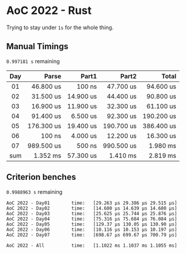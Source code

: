 # AoC 2022 - Rust

Trying to stay under `1s` for the whole thing.


## Manual Timings

`0.997181 s` remaining

| Day |      Parse |      Part1 |      Part2 |      Total |
| :-: | ---------: | ---------: | ---------: | ---------: |
| 01  |  46.800 us |     100 ns |  47.700 us |  94.600 us |
| 02  |  31.500 us |  14.900 us |  44.400 us |  90.800 us |
| 03  |  16.900 us |  11.900 us |  32.300 us |  61.100 us |
| 04  |  91.400 us |   6.500 us |  92.300 us | 190.200 us |
| 05  | 176.300 us |  19.400 us | 190.700 us | 386.400 us |
| 06  |     100 ns |   4.000 us |  12.200 us |  16.300 us |
| 07  | 989.500 us |     500 ns | 990.500 us |   1.980 ms |
| sum |   1.352 ms |  57.300 us |   1.410 ms |   2.819 ms |


## Criterion benches

`0.9988963 s` remaining

```
AoC 2022 - Day01        time:   [29.263 µs 29.386 µs 29.515 µs]
AoC 2022 - Day02        time:   [14.600 µs 14.639 µs 14.680 µs]
AoC 2022 - Day03        time:   [25.625 µs 25.744 µs 25.876 µs]
AoC 2022 - Day04        time:   [75.316 µs 75.684 µs 76.084 µs]
AoC 2022 - Day05        time:   [129.37 µs 130.05 µs 130.90 µs]
AoC 2022 - Day06        time:   [10.116 µs 10.153 µs 10.197 µs]
AoC 2022 - Day07        time:   [698.67 µs 699.67 µs 700.79 µs]

AoC 2022 - All          time:   [1.1022 ms 1.1037 ms 1.1055 ms]
```
